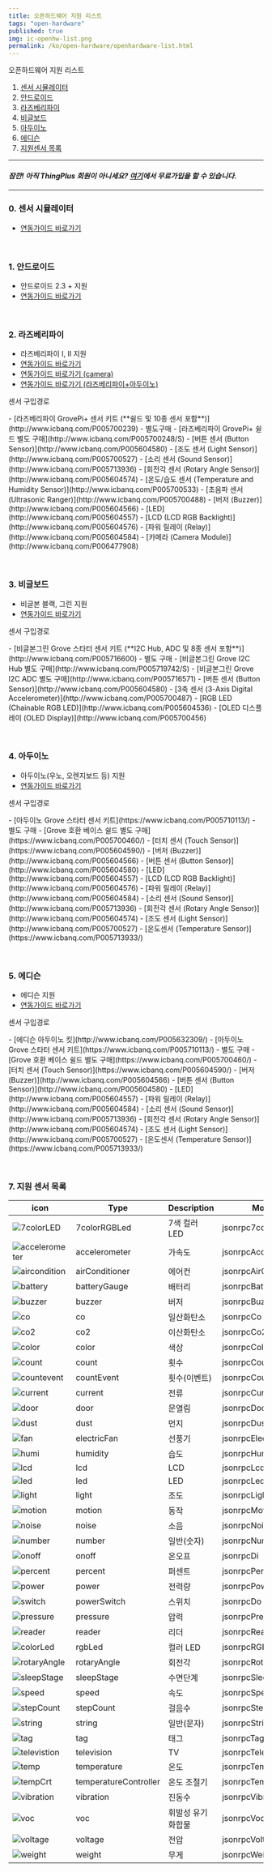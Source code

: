 ```yaml
---
title: 오픈하드웨어 지원 리스트
tags: "open-hardware"
published: true
img: ic-openhw-list.png
permalink: /ko/open-hardware/openhardware-list.html
---
```

<div class='thetop'></div>
오픈하드웨어 지원 리스트
<div id='id-simulator-guide'></div>

1. [센서 시뮬레이터](#id-simulator-guide)
2. [안드로이드](#id-android-guide)
3. [라즈베리파이](#id-pi-guide)
4. [비글보드](#id-beagle-guide)
5. [아두이노](#id-arduino-guide)
6. [에디슨](#id-edison-guide)
7. [지원센서 목록](#id-sensor-list)

---

#### ***잠깐! 아직 ThingPlus 회원이 아니세요? [여기](https://thingplus.net/signup/)에서 무료가입을 할 수 있습니다.***

---

<div id='id-Andorid-guide'></div>

### 0. 센서 시뮬레이터
- [연동가이드 바로가기](/ko/open-hardware/sensor-simulator-user-guide.html)

<br/>

### 1. 안드로이드
- 안드로이드 2.3 + 지원
- [연동가이드 바로가기](/ko/open-hardware/opensource-Android-user-guide.html)

<br/>

<div id='id-pi-guide'></div>

### 2. 라즈베리파이
- 라즈베리파이 I, II 지원
- [연동가이드 바로가기](/ko/open-hardware/raspberry-pi-user-guide.html)
- [연동가이드 바로가기 (camera)](/ko/open-hardware/raspberry-camera-user-guide.html)
- [연동가이드 바로가기 (라즈베리파이+아두이노)](/ko/open-hardware/arduinoPi-user-guide.html)

<p class="dwExpand">  센서 구입경로 </p>
 - [라즈베리파이 GrovePi+ 센서 키트 (**쉴드 및 10종 센서 포함**)](http://www.icbanq.com/P005700239)
 - 별도구매
	 - [라즈베리파이 GrovePi+ 쉴드 별도 구매](http://www.icbanq.com/P005700248/S)
	 - [버튼 센서 (Button Sensor)](http://www.icbanq.com/P005604580)
	 - [조도 센서 (Light Sensor)](http://www.icbanq.com/P005700527)
	 - [소리 센서 (Sound Sensor)](http://www.icbanq.com/P005713936)
	 - [회전각 센서 (Rotary Angle Sensor)](http://www.icbanq.com/P005604574)
	 - [온도/습도 센서 (Temperature and Humidity Sensor)](http://www.icbanq.com/P005700533)
	 - [초음파 센서 (Ultrasonic Ranger)](http://www.icbanq.com/P005700488)
	 - [버저 (Buzzer)](http://www.icbanq.com/P005604566)
	 - [LED](http://www.icbanq.com/P005604557)
	 - [LCD (LCD RGB Backlight)](http://www.icbanq.com/P005604576)
	 - [파워 릴레이 (Relay)](http://www.icbanq.com/P005604584)
     - [카메라 (Camera Module)](http://www.icbanq.com/P006477908)
     
<p class="dwExpand2"></p>

<div id='id-beagle-guide'></div>
<br/>

### 3. 비글보드
- 비글본 블랙, 그린 지원
- [연동가이드 바로가기](/ko/open-hardware/bbb-user-guide.html)

<p class="dwExpand"> 센서 구입경로</p>
 - [비글본그린 Grove 스타터 센서 키트 (**I2C Hub, ADC 및 8종 센서 포함**)](http://www.icbanq.com/P005716600)
 - 별도 구매
	 - [비글본그린 Grove I2C Hub 별도 구매](http://www.icbanq.com/P005719742/S)
	 - [비글본그린 Grove I2C ADC 별도 구매](http://www.icbanq.com/P005716571)
	 - [버튼 센서 (Button Sensor)](http://www.icbanq.com/P005604580)
	 - [3축 센서 (3-Axis Digital Accelerometer)](http://www.icbanq.com/P005700487)
	 - [RGB LED (Chainable RGB LED)](http://www.icbanq.com/P005604536)
	 - [OLED 디스플레이 (OLED Display)](http://www.icbanq.com/P005700456)

<p class="dwExpand2"></p>

<div id='id-arduino-guide'></div>
<br/>

### 4. 아두이노
- 아두이노(우노, 오렌지보드 등) 지원
- [연동가이드 바로가기](/ko/open-hardware/arduino-user-guide.html)

<p class="dwExpand"> 센서 구입경로 </p>   
 - [아두이노 Grove 스타터 센서 키트](https://www.icbanq.com/P005710113/)
 - 별도 구매
	 - [Grove 호환 베이스 쉴드 별도 구매](https://www.icbanq.com/P005700460/)
	 - [터치 센서 (Touch Sensor)](https://www.icbanq.com/P005604590/)
	 - [버저 (Buzzer)](http://www.icbanq.com/P005604566)
	 - [버튼 센서 (Button Sensor)](http://www.icbanq.com/P005604580)
	 - [LED](http://www.icbanq.com/P005604557)
	 - [LCD (LCD RGB Backlight)](http://www.icbanq.com/P005604576)
	 - [파워 릴레이 (Relay)](http://www.icbanq.com/P005604584)
	 - [소리 센서 (Sound Sensor)](http://www.icbanq.com/P005713936)
	 - [회전각 센서 (Rotary Angle Sensor)](http://www.icbanq.com/P005604574)
	 - [조도 센서 (Light Sensor)](http://www.icbanq.com/P005700527)
	 - [온도센서 (Temperature Sensor)](https://www.icbanq.com/P005713933/)

<p class="dwExpand2"></p>
<div id='id-edison-guide'></div>
<br/>

### 5. 에디슨 
- 에디슨 지원
- [연동가이드 바로가기](/ko/open-hardware/edison-user-guide.html)

<p class="dwExpand"> 센서 구입경로 </p>
 - [에디슨 아두이노 킷](http://www.icbanq.com/P005632309/)
 - [아두이노 Grove 스타터 센서 키트](https://www.icbanq.com/P005710113/)
 - 별도 구매
	 - [Grove 호환 베이스 쉴드 별도 구매](https://www.icbanq.com/P005700460/)
	 - [터치 센서 (Touch Sensor)](https://www.icbanq.com/P005604590/)
	 - [버저 (Buzzer)](http://www.icbanq.com/P005604566)
	 - [버튼 센서 (Button Sensor)](http://www.icbanq.com/P005604580)
	 - [LED](http://www.icbanq.com/P005604557)
	 - [파워 릴레이 (Relay)](http://www.icbanq.com/P005604584)
	 - [소리 센서 (Sound Sensor)](http://www.icbanq.com/P005713936)
	 - [회전각 센서 (Rotary Angle Sensor)](http://www.icbanq.com/P005604574)
	 - [조도 센서 (Light Sensor)](http://www.icbanq.com/P005700527)
	 - [온도센서 (Temperature Sensor)](https://www.icbanq.com/P005713933/)

<p class="dwExpand2"></p>

<div id='id-sensor-list'></div>

<br/>

### 7. 지원 센서 목록

|icon                                                        |Type         |Description       | Model                |Categrory         
|------------------------------------------------------------|-------------|-----------|----------------------|----------
|![7colorLED](/assets/icon/icon-7colorRGBLed-small.png)      |7colorRGBLed |7색 컬러 LED | jsonrpc7colorRGBLed |actuator              
|![accelerometer](/assets/icon/icon-accelerometer-small.png) |accelerometer|가속도 | jsonrpcAccelerometer |sensor
|![aircondition](/assets/icon/icon-airConditioner-small.png) |airConditioner|에어컨|jsonrpcAirConditioner|actuator
|![battery](/assets/icon/icon-batteryGauge-small.png)        |batteryGauge|배터리|jsonrpcBatteryGauge|sensor
|![buzzer](/assets/icon/icon-buzzer-small.png)               |buzzer|버저|jsonrpcBuzzer|actuator
|![co](/assets/icon/icon-co-small.png)                       |co|일산화탄소|jsonrpcCo|sensor
|![co2](/assets/icon/icon-co2-small.png)                     |co2|이산화탄소|jsonrpcCo2|sensor
|![color](/assets/icon/icon-color-small.png)                 |color|색상|jsonrpcColor|sensor
|![count](/assets/icon/icon-count-small.png)                 |count|횟수|jsonrpcCount|sensor
|![countevent](/assets/icon/icon-countEvent-small.png)       |countEvent|횟수(이벤트)|jsonrpcCountEvent|sensor
|![current](/assets/icon/icon-current-small.png)             |current|전류|jsonrpcCurrent|sensor
|![door](/assets/icon/icon-door-small.png)                   |door|문열림|jsonrpcDoor|sensor
|![dust](/assets/icon/icon-dust-small.png)                   |dust|먼지|jsonrpcDust|sensor
|![fan](/assets/icon/icon-electricFan-small.png)             |electricFan|선풍기|jsonrpcElectricFan|actuator
|![humi](/assets/icon/icon-humidity-small.png)               |humidity|습도|jsonrpcHumi|sensor
|![lcd](/assets/icon/icon-lcd-small.png)                     |lcd|LCD|jsonrpcLcd|actuator
|![led](/assets/icon/icon-led-small.png)                     |led|LED|jsonrpcLed|actuator
|![light](/assets/icon/icon-light-small.png)                 |light|조도|jsonrpcLight|sensor
|![motion](/assets/icon/icon-motion-small.png)               |motion|동작|jsonrpcMotion|sensor
|![noise](/assets/icon/icon-noise-small.png)                 |noise|소음|jsonrpcNoise|sensor
|![number](/assets/icon/icon-number-small.png)               |number|일반(숫자)|jsonrpcNumber|sensor
|![onoff](/assets/icon/icon-onoff-small.png)                 |onoff|온오프|jsonrpcDi|sensor
|![percent](/assets/icon/icon-percent-small.png)             |percent|퍼센트|jsonrpcPercent|sensor
|![power](/assets/icon/icon-power-small.png)                 |power|전력량|jsonrpcPower|sensor
|![switch](/assets/icon/icon-powerSwitch-small.png)          |powerSwitch|스위치|jsonrpcDo|actuator
|![pressure](/assets/icon/icon-pressure-small.png)           |pressure|압력|jsonrpcPressure|sensor
|![reader](/assets/icon/icon-reader-small.png)               |reader|리더|jsonrpcReader|sensor
|![colorLed](/assets/icon/icon-rgbLed-small.png)             |rgbLed|컬러 LED|jsonrpcRGBLed|actuator
|![rotaryAngle](/assets/icon/icon-rotaryAngle-small.png)     |rotaryAngle|회전각|jsonrpcRotaryAngle|sensor
|![sleepStage](/assets/icon/icon-sleepStage-small.png)       |sleepStage|수면단계|jsonrpcSleepStage|sensor
|![speed](/assets/icon/icon-speed-small.png)                 |speed|속도|jsonrpcSpeed|sensor
|![stepCount](/assets/icon/icon-stepCount-small.png)         |stepCount|걸음수|jsonrpcStepCount|sensor
|![string](/assets/icon/icon-string-small.png)               |string|일반(문자)|jsonrpcString|sensor
|![tag](/assets/icon/icon-tag-small.png)                     |tag|태그|jsonrpcTag|sensor
|![televistion](/assets/icon/icon-television-small.png)      |television|TV|jsonrpcTelevision|actuator
|![temp](/assets/icon/icon-temperature-small.png)            |temperature|온도|jsonrpcTemp|sensor
|![tempCrt](/assets/icon/icon-temperatureController-small.png)|temperatureController|온도 조절기|jsonrpcTempCtrl|actuator
|![vibration](/assets/icon/icon-vibration-small.png)         |vibration|진동수|jsonrpcVibration|sensor
|![voc](/assets/icon/icon-voc-small.png)                     |voc|휘발성 유기 화합물|jsonrpcVoc|sensor
|![voltage](/assets/icon/icon-voltage-small.png)             |voltage|전압|jsonrpcVoltage|sensor
|![weight](/assets/icon/icon-weight-small.png)               |weight|무게|jsonrpcWeight|sensor




<!-- <a href="#" class="back-to-top" id="up" style="display: block;"><i class="fa fa-arrow-circle-up"></i></a> -->
<div class='scrolltop'>
    <div class='scroll icon'><i class="fa fa-arrow-circle-up"></i></div>
</div>

